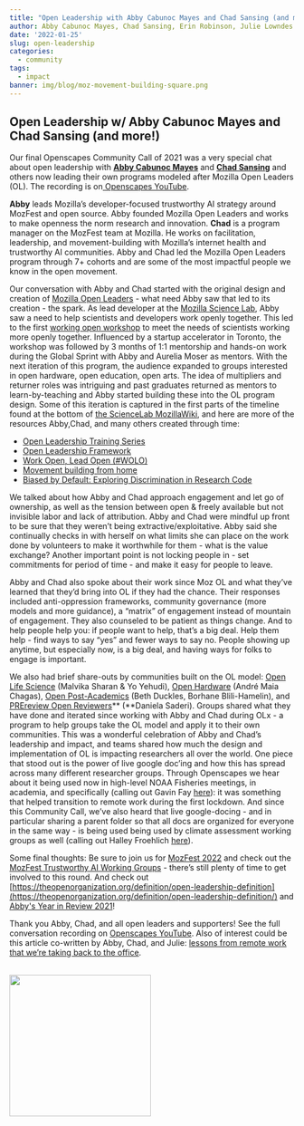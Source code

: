 ```yaml
---
title: "Open Leadership with Abby Cabunoc Mayes and Chad Sansing (and more!)"
author: Abby Cabunoc Mayes, Chad Sansing, Erin Robinson, Julie Lowndes
date: '2022-01-25'
slug: open-leadership
categories:
  - community
tags:
  - impact
banner: img/blog/moz-movement-building-square.png
---
```


## Open Leadership w/ Abby Cabunoc Mayes and Chad Sansing (and more!)

Our final Openscapes Community Call of 2021 was a very special chat about open leadership with **[Abby Cabunoc Mayes](http://acabunoc.github.io/)** and **[Chad Sansing](https://about.me/chadsansing)** and others now leading their own programs modeled after Mozilla Open Leaders (OL). The recording is on[ Openscapes YouTube](https://www.youtube.com/watch?v=rsd4z8kXJgo).

**Abby** leads Mozilla’s developer-focused trustworthy AI strategy around MozFest and open source. Abby founded Mozilla Open Leaders and works to make openness the norm research and innovation. **Chad** is a program manager on the MozFest team at Mozilla. He works on facilitation, leadership, and movement-building with Mozilla’s internet health and trustworthy AI communities. Abby and Chad led the Mozilla Open Leaders program through 7+ cohorts and are some of the most impactful people we know in the open movement. 

Our conversation with Abby and Chad started with the original design and creation of [Mozilla Open Leaders](https://mzl.la/openleaders) - what need Abby saw that led to its creation - the spark. As lead developer at the [Mozilla Science Lab](https://wiki.mozilla.org/ScienceLab), Abby saw a need to help scientists and developers work openly together. This led to the first  [working open workshop](https://mozillascience.github.io/leadership-training) to meet the needs of scientists working more openly together. Influenced by a startup accelerator in Toronto, the workshop was followed by 3 months of 1:1 mentorship and hands-on work during the Global Sprint with Abby and Aurelia Moser as mentors. With the next iteration of this program, the audience expanded to groups interested in open hardware, open education, open arts. The idea of multipliers and returner roles was intriguing and past graduates returned as mentors to learn-by-teaching and Abby started building these into the OL program design. Some of this iteration is captured in the first parts of the timeline found at the bottom of [the ScienceLab MozillaWiki](https://wiki.mozilla.org/ScienceLab), and here are more of the resources Abby,Chad, and many others created through time:

* [Open Leadership Training Series](https://mozilla.github.io/open-leadership-training-series/)
* [Open Leadership Framework](https://mozilla.github.io/open-leadership-framework/)
* [Work Open, Lead Open (#WOLO)](https://docs.google.com/presentation/d/13NAGmqP_Fb2qjBKePGVZe7awtwnFKZUHtPz8mqbYtsE/present?token=AC4w5Vjf0u1Jtdi7vB3udA5O-S5wIuJuwA%3A1582781847727&includes_info_params=1&eisi=CPP7qe6B8ecCFc8OJAode38EqA#slide=id.g25275a8168_0_260)
* [Movement building from home](https://foundation.mozilla.org/en/blog/new-movement-building-home-community-calls/)
* [Biased by Default: Exploring Discrimination in Research Code](https://docs.google.com/presentation/d/1INTsli9obj3BiV8xDwJc4IovPnt2EUFNyLYyF_GK7bE/present#slide=id.g8dabbda190_0_898)

We talked about how Abby and Chad approach engagement and let go of ownership, as well as the tension between open & freely available but not invisible labor and lack of attribution. Abby and Chad were mindful up front to be sure that they weren’t being extractive/exploitative. Abby said she continually checks in with herself on what limits she can place on the work done by volunteers to make it worthwhile for them - what is the value exchange? Another important point is not locking people in - set commitments for period of time - and make it easy for people to leave.  

Abby and Chad also spoke about their work since Moz OL and what they’ve learned that they’d bring into OL if they had the chance. Their responses included anti-oppression frameworks, community governance (more models and more guidance), a “matrix” of engagement instead of mountain of engagement. They also counseled to be patient as things change. And to help people help you: if people want to help, that’s a big deal. Help them help - find ways to say “yes” and fewer ways to say no. People showing up anytime, but especially now, is a big deal, and having ways for folks to engage is important.

We also had brief share-outs by communities built on the OL model: [Open Life Science](https://openlifesci.org/) (Malvika Sharan & Yo Yehudi), [Open Hardware](https://openhardware.space/) (André Maia Chagas), [Open Post-Academics](https://openpostac.org/) (Beth Duckles, Borhane Blili-Hamelin), and [PREreview Open Reviewers](https://content.prereview.org/openreviewers)** (**Daniela Saderi). Groups shared what they have done and iterated since working with Abby and Chad during OLx - a program to help groups take the OL model and apply it to their own communities. This was a wonderful celebration of Abby and Chad’s leadership and impact, and teams shared how much the design and implementation of OL is impacting researchers all over the world. One piece that stood out is the power of live google doc’ing and how this has spread across many different researcher groups. Through Openscapes we hear about it being used now in high-level NOAA Fisheries meetings, in academia, and specifically (calling out Gavin Fay [here](https://thefaylab.github.io/lab-manual/)): it was something that helped transition to remote work during the first lockdown. And since this Community Call, we’ve also heard that live google-docing - and in particular sharing a parent folder so that all docs are organized for everyone in the same way -  is being used being used by climate assessment working groups as well (calling out Halley Froehlich [here](https://github.com/froehlich-lab)). 

Some final thoughts: Be sure to join us for [MozFest 2022](https://mozillafestival.org) and check out the [MozFest Trustworthy AI Working Groups](https://foundation.mozilla.org/en/blog/mozfest-tai-working-groups-call-for-interest/) - there’s still plenty of time to get involved to this round. And check out [https://theopenorganization.org/definition/open-leadership-definition](https://theopenorganization.org/definition/open-leadership-definition/) and [Abby's Year in Review 2021](https://medium.com/@abbycabs/abbys-2021-year-in-review-e4d8b00c7f5e)!

Thank you Abby, Chad, and all open leaders and supporters! See the full conversation recording on [Openscapes YouTube](https://www.youtube.com/watch?v=rsd4z8kXJgo). Also of interest could be this article co-written by Abby, Chad, and Julie: [lessons from remote work that we’re taking back to the office](https://opensource.com/article/20/6/remote-meetings).


<br>
  <img src="/img/blog/moz-movement-building-square.png" width="250px">

<br>


